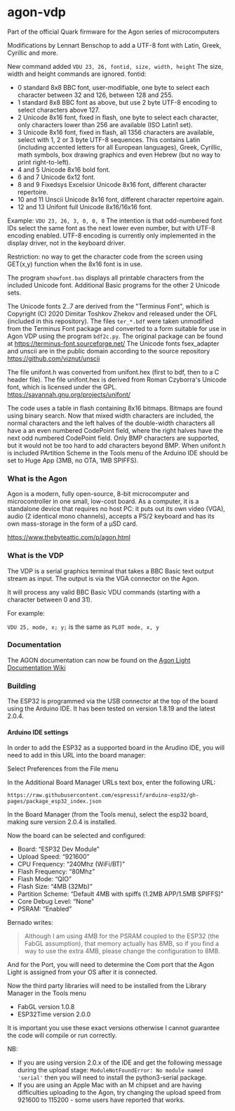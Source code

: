 # agon-vdp

Part of the official Quark firmware for the Agon series of microcomputers

Modifications by Lennart Benschop to add a UTF-8 font with Latin, Greek,
Cyrillic and more.

New command added
`VDU 23, 26, fontid, size, width, height`
The size, width and height commands are ignored. fontid:
* 0 standard 8x8 BBC font, user-modifiable, one byte to select each character
  between 32 and 126, between 128 and 255.
* 1 standard 8x8 BBC font as above, but use 2 byte UTF-8 encoding to select
  characters above 127.
* 2 Unicode 8x16 font, fixed in flash, one byte to select each character,
  only characters lower than 256 are available (ISO Latin1 set).
* 3 Unicode 8x16 font, fixed in flash, all 1356 characters are available,
  select with 1, 2 or 3 byte UTF-8 sequences. This contains Latin (including
  accented letters for all European languages), Greek, Cyrillic, math symbols,
  box drawing graphics and even Hebrew (but no way to print right-to-left).
* 4 and 5 Unicode 8x16 bold font.
* 6 and 7 Unicode 6x12 font.
* 8 and 9 Fixedsys Excelsior Unicode 8x16 font, different character repertoire.
* 10 and 11 Unscii Unicode 8x16 font, different character repertoire again.
* 12 and 13 Unifont full Unicode 8x16/16x16 font.

Example: `VDU 23, 26, 3, 0, 0, 0`
The intention is that odd-numbered font IDs select the same font as the
next lower even number, but with UTF-8 encoding enabled. UTF-8 encoding
is currently only implemented in the display driver, not in the keyboard driver.

Restriction: no way to get the character code from the screen using GET(x,y)
function when the 8x16 font is in use.

The program `showfont.bas` displays all printable characters from the
included Unicode font. Additional Basic programs for the other 2 Unicode sets.

The Unicode fonts 2..7 are derived from the "Terminus Font", which is
Copyright (C) 2020 Dimitar Toshkov Zhekov and released under the OFL
(included in this repository). The files `ter_*.bdf` were taken
unmodified from the Terminus Font package and converted to a form
suitable for use in Agon VDP using the program `bdf2c.py`.  The
original package can be found at
https://terminus-font.sourceforge.net/
The Unicode fonts fsex_adapter and unscii are in the public domain according to the source repository
https://github.com/viznut/unscii

The file unifont.h was converted from unifont.hex (first to bdf, then
to a C header file). The file unifont.hex is derived from Roman
Czyborra's Unicode font, which is licensed under the GPL. \
https://savannah.gnu.org/projects/unifont/

The code uses a table in flash containing 8x16 bitmaps. Bitmaps are
found using binary search. Now that mixed width characters are
included, the normal characters and the left halves of the
double-width characters all have a an even numbered CodePoint field,
where the right halves have the next odd numbered CodePoint
field. Only BMP characters are supported, but it would not be too hard
to add characters beyond BMP. When unifont.h is included PArtition
Scheme in the Tools menu of the Arduino IDE should be set to Huge App
(3MB, no OTA, 1MB SPIFFS).


### What is the Agon

Agon is a modern, fully open-source, 8-bit microcomputer and microcontroller in one small, low-cost board. As a computer, it is a standalone device that requires no host PC: it puts out its own video (VGA), audio (2 identical mono channels), accepts a PS/2 keyboard and has its own mass-storage in the form of a µSD card.

https://www.thebyteattic.com/p/agon.html

### What is the VDP

The VDP is a serial graphics terminal that takes a BBC Basic text output stream as input. The output is via the VGA connector on the Agon.

It will process any valid BBC Basic VDU commands (starting with a character between 0 and 31).

For example:

`VDU 25, mode, x; y;` is the same as `PLOT mode, x, y` 

### Documentation

The AGON documentation can now be found on the [Agon Light Documentation Wiki](https://github.com/breakintoprogram/agon-docs/wiki)

### Building

The ESP32 is programmed via the USB connector at the top of the board using the Arduino IDE. It has been tested on version 1.8.19 and the latest 2.0.4.

#### Arduino IDE settings

In order to add the ESP32 as a supported board in the Arudino IDE, you will need to add in this URL into the board manager:

Select Preferences from the File menu

In the Additional Board Manager URLs text box, enter the following URL:

`https://raw.githubusercontent.com/espressif/arduino-esp32/gh-pages/package_esp32_index.json`

In the Board Manager (from the Tools menu), select the esp32 board, making sure version 2.0.4 is installed.

Now the board can be selected and configured:

* Board: “ESP32 Dev Module”
* Upload Speed: “921600”
* CPU Frequency: “240Mhz (WiFi/BT)”
* Flash Frequency: “80Mhz”
* Flash Mode: “QIO”
* Flash Size: “4MB (32Mb)”
* Partition Scheme: “Default 4MB with spiffs (1.2MB APP/1.5MB SPIFFS)”
* Core Debug Level: “None”
* PSRAM: “Enabled”

Bernado writes:

> Although I am using 4MB for the PSRAM coupled to the ESP32 (the FabGL assumption), that memory actually has 8MB, so if you find a way to use the extra 4MB, please change the configuration to 8MB.

And for the Port, you will need to determine the Com port that the Agon Light is assigned from your OS after it is connected.

Now the third party libraries will need to be installed from the Library Manager in the Tools menu

* FabGL version 1.0.8
* ESP32Time version 2.0.0

It is important you use these exact versions otherwise I cannot guarantee the code will compile or run correctly.

NB:

- If you are using version 2.0.x of the IDE and get the following message during the upload stage: `ModuleNotFoundError: No module named 'serial'` then you will need to install the python3-serial package.
- If you are using an Apple Mac with an M chipset and are having difficulties uploading to the Agon, try changing the upload speed from 921600 to 115200 - some users have reported that works.